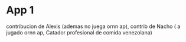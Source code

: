 # App 1

contribucion de Alexis (ademas no juega ornn ap), contrib de Nacho ( a jugado ornn ap, Catador profesional de comida venezolana)



